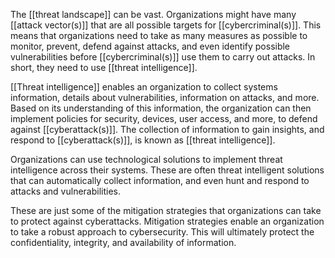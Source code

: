 The [[threat landscape]] can be vast. Organizations might have many [[attack vector(s)]] that are all possible targets for [[cybercriminal(s)]]. This means that organizations need to take as many measures as possible to monitor, prevent, defend against attacks, and even identify possible vulnerabilities before [[cybercriminal(s)]] use them to carry out attacks. In short, they need to use [[threat intelligence]].

[[Threat intelligence]] enables an organization to collect systems information, details about vulnerabilities, information on attacks, and more. Based on its understanding of this information, the organization can then implement policies for security, devices, user access, and more, to defend against [[cyberattack(s)]]. The collection of information to gain insights, and respond to [[cyberattack(s)]], is known as [[threat intelligence]].

Organizations can use technological solutions to implement threat intelligence across their systems. These are often threat intelligent solutions that can automatically collect information, and even hunt and respond to attacks and vulnerabilities.

These are just some of the mitigation strategies that organizations can take to protect against cyberattacks. Mitigation strategies enable an organization to take a robust approach to cybersecurity. This will ultimately protect the confidentiality, integrity, and availability of information.